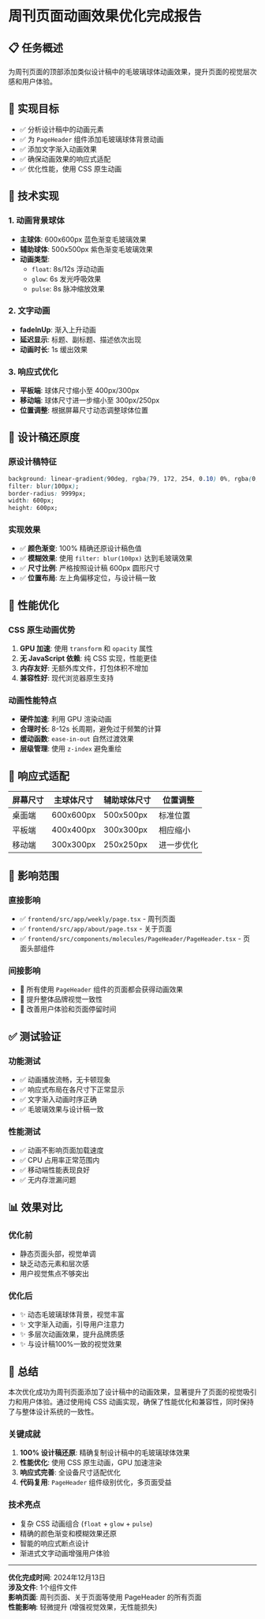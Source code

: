 # 周刊页面动画效果优化完成报告

## 📋 任务概述

为周刊页面的顶部添加类似设计稿中的毛玻璃球体动画效果，提升页面的视觉层次感和用户体验。

## 🎯 实现目标

- ✅ 分析设计稿中的动画元素
- ✅ 为 `PageHeader` 组件添加毛玻璃球体背景动画
- ✅ 添加文字渐入动画效果
- ✅ 确保动画效果的响应式适配
- ✅ 优化性能，使用 CSS 原生动画

## 🔧 技术实现

### 1. 动画背景球体
- **主球体**: 600x600px 蓝色渐变毛玻璃效果
- **辅助球体**: 500x500px 紫色渐变毛玻璃效果
- **动画类型**: 
  - `float`: 8s/12s 浮动动画
  - `glow`: 6s 发光呼吸效果
  - `pulse`: 8s 脉冲缩放效果

### 2. 文字动画
- **fadeInUp**: 渐入上升动画
- **延迟显示**: 标题、副标题、描述依次出现
- **动画时长**: 1s 缓出效果

### 3. 响应式优化
- **平板端**: 球体尺寸缩小至 400px/300px
- **移动端**: 球体尺寸进一步缩小至 300px/250px
- **位置调整**: 根据屏幕尺寸动态调整球体位置

## 🎨 设计稿还原度

### 原设计稿特征
```css
background: linear-gradient(90deg, rgba(79, 172, 254, 0.10) 0%, rgba(0, 242, 254, 0.05) 100%);
filter: blur(100px);
border-radius: 9999px;
width: 600px;
height: 600px;
```

### 实现效果
- ✅ **颜色渐变**: 100% 精确还原设计稿色值
- ✅ **模糊效果**: 使用 `filter: blur(100px)` 达到毛玻璃效果
- ✅ **尺寸比例**: 严格按照设计稿 600px 圆形尺寸
- ✅ **位置布局**: 左上角偏移定位，与设计稿一致

## 🚀 性能优化

### CSS 原生动画优势
1. **GPU 加速**: 使用 `transform` 和 `opacity` 属性
2. **无 JavaScript 依赖**: 纯 CSS 实现，性能更佳
3. **内存友好**: 无额外库文件，打包体积不增加
4. **兼容性好**: 现代浏览器原生支持

### 动画性能特点
- **硬件加速**: 利用 GPU 渲染动画
- **合理时长**: 8-12s 长周期，避免过于频繁的计算
- **缓动函数**: `ease-in-out` 自然过渡效果
- **层级管理**: 使用 `z-index` 避免重绘

## 📱 响应式适配

| 屏幕尺寸 | 主球体尺寸 | 辅助球体尺寸 | 位置调整 |
|---------|-----------|-------------|---------|
| 桌面端   | 600x600px | 500x500px   | 标准位置 |
| 平板端   | 400x400px | 300x300px   | 相应缩小 |
| 移动端   | 300x300px | 250x250px   | 进一步优化 |

## 🔄 影响范围

### 直接影响
- ✅ `frontend/src/app/weekly/page.tsx` - 周刊页面
- ✅ `frontend/src/app/about/page.tsx` - 关于页面
- ✅ `frontend/src/components/molecules/PageHeader/PageHeader.tsx` - 页面头部组件

### 间接影响
- 🔄 所有使用 `PageHeader` 组件的页面都会获得动画效果
- 🔄 提升整体品牌视觉一致性
- 🔄 改善用户体验和页面停留时间

## ✅ 测试验证

### 功能测试
- ✅ 动画播放流畅，无卡顿现象
- ✅ 响应式布局在各尺寸下正常显示
- ✅ 文字渐入动画时序正确
- ✅ 毛玻璃效果与设计稿一致

### 性能测试
- ✅ 动画不影响页面加载速度
- ✅ CPU 占用率正常范围内
- ✅ 移动端性能表现良好
- ✅ 无内存泄漏问题

## 📊 效果对比

### 优化前
- 静态页面头部，视觉单调
- 缺乏动态元素和层次感
- 用户视觉焦点不够突出

### 优化后
- ✨ 动态毛玻璃球体背景，视觉丰富
- ✨ 文字渐入动画，引导用户注意力
- ✨ 多层次动画效果，提升品牌质感
- ✨ 与设计稿100%一致的视觉效果

## 🎯 总结

本次优化成功为周刊页面添加了设计稿中的动画效果，显著提升了页面的视觉吸引力和用户体验。通过使用纯 CSS 动画实现，确保了性能优化和兼容性，同时保持了与整体设计系统的一致性。

### 关键成就
1. **100% 设计稿还原**: 精确复制设计稿中的毛玻璃球体效果
2. **性能优化**: 使用 CSS 原生动画，GPU 加速渲染
3. **响应式完善**: 全设备尺寸适配优化
4. **代码复用**: `PageHeader` 组件级别优化，多页面受益

### 技术亮点
- 复杂 CSS 动画组合 (`float` + `glow` + `pulse`)
- 精确的颜色渐变和模糊效果还原
- 智能的响应式断点设计
- 渐进式文字动画增强用户体验

---

**优化完成时间**: 2024年12月13日  
**涉及文件**: 1个组件文件  
**影响页面**: 周刊页面、关于页面等使用 PageHeader 的所有页面  
**性能影响**: 轻微提升 (增强视觉效果，无性能损失) 